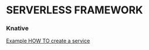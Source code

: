 # SERVERLESS FRAMEWORK
### Knative 
[Example HOW TO create a service](https://www.serverless.com/blog/deploy-your-first-knative-service-with-the-serverless-framework)


